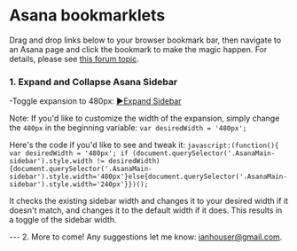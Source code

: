 # Asana bookmarklets

Drag and drop links below to your browser bookmark bar, then navigate to an Asana page and click the bookmark to make the magic happen.
For details, please see [this forum topic](https://forum.asana.com/t/introduction-to-asana-bookmarklets/184620).

### 1. Expand and Collapse Asana Sidebar

-Toggle expansion to 480px: <a href="javascript:(function(){ var desiredWidth = '480px'; if (document.querySelector('.AsanaMain-sidebar').style.width != desiredWidth){document.querySelector('.AsanaMain-sidebar').style.width=desiredWidth}else{document.querySelector('.AsanaMain-sidebar').style.width='240px'}})();">▶Expand Sidebar</a>

Note: If you'd like to customize the width of the expansion, simply change the `480px` in the beginning variable: `var desiredWidth = '480px';` 

Here's the code if you'd like to see and tweak it:
`javascript:(function(){ var desiredWidth = '480px'; if (document.querySelector('.AsanaMain-sidebar').style.width != desiredWidth){document.querySelector('.AsanaMain-sidebar').style.width='480px'}else{document.querySelector('.AsanaMain-sidebar').style.width='240px'}})();`

It checks the existing sidebar width and changes it to your desired width if it doesn't match, and changes it to the default width if it does. This results in a toggle of the sidebar width.

--- 2. More to come! Any suggestions let me know: <a href="mailto:ianhouser@gmail.com">ianhouser@gmail.com</a>.
